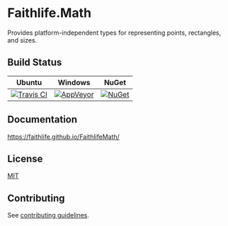 # Faithlife.Math

Provides platform-independent types for representing points, rectangles, and sizes.

## Build Status

Ubuntu | Windows | NuGet
--- | --- | ---
[![Travis CI](https://img.shields.io/travis/Faithlife/FaithlifeMath/master.svg)](https://travis-ci.org/Faithlife/FaithlifeMath) | [![AppVeyor](https://img.shields.io/appveyor/ci/Faithlife/faithlifemath/master.svg)](https://ci.appveyor.com/project/Faithlife/faithlifemath) | [![NuGet](https://img.shields.io/nuget/v/Faithlife.Math.svg)](https://www.nuget.org/packages/Faithlife.Math)

## Documentation

https://faithlife.github.io/FaithlifeMath/

## License

[MIT](LICENSE)

## Contributing

See [contributing guidelines](CONTRIBUTING.md).
